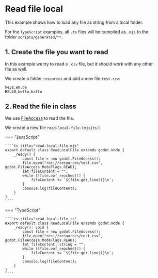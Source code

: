 # Read file local

This example shows how to load any file as string from a local folder.

For the `TypeScript` examples, all `.ts` files will be compiled as `.mjs` to the folder `scripts/generated/**`.

## 1. Create the file you want to read

In this example we try to read a ``.csv`` file, but it should work with any other file as well.

We create a folder ``resources`` and add a new file `test.csv`:

````csv title="test.csv"
keys,en,de
HELLO,hello,hallo
````

## 2. Read the file in class

We use [FileAccess](https://docs.godotengine.org/en/stable/classes/class_fileaccess.html) to read the file.

We create a new file ``read-local-file.(mjs|ts)``:

=== "JavaScript"

    ````ts title="read-local-file.mjs"
    export default class ReadLocalFile extends godot.Node {
        _ready() {
            const file = new godot.FileAccess();
            file.open("res://resources/test.csv", godot.FileAccess.ModeFlags.READ);
            let fileContent = "";
            while (!file.eof_reached()) {
                fileContent += `${file.get_line()}\n`;
            }
            console.log(fileContent);
        }
    }
    ````
=== "TypeScript"

    ````ts title="read-local-file.ts"
    export default class ReadLocalFile extends godot.Node {
        _ready(): void {
            const file = new godot.FileAccess();
            file.open("res://resources/test.csv", godot.FileAccess.ModeFlags.READ);
            let fileContent: string = "";
            while (!file.eof_reached()) {
                fileContent += `${file.get_line()}\n`;
            }
            console.log(fileContent);
        }
    }
    ````

